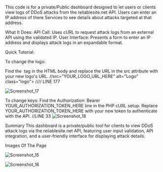 This code is for a private/Public  dashboard designed to let users or clients view logs of DDoS attacks from the reliablesite.net API. Users can enter an IP address of there Services to see details about attacks targeted at that address.

What It Does:
API Call: Uses cURL to request attack logs from an external API using the validated IP.
User Interface: Presents a form to enter an IP address and displays attack logs in an expandable format.



Quick Tutorial:

To change the logo:

Find the <img> tag in the HTML body and replace the URL in the src attribute with your new logo's URL.
//src="YOUR_LOGO_URL_HERE" alt="Logo" class="logo">  //// LINE 177

![Screenshot_17](https://github.com/Mody404/DDoS-Insight-Tracker-Reliablesite.net/assets/77511769/7f5bf641-3a25-4baf-b642-e7ea622dd158)


To change keys:
Find the Authorization: Bearer YOUR_AUTHORIZATION_TOKEN_HERE line in the PHP cURL setup. Replace YOUR_AUTHORIZATION_TOKEN_HERE with your new token to authenticate with the API.
//LINE 33
![Screenshot_18](https://github.com/Mody404/DDoS-Insight-Tracker-Reliablesite.net/assets/77511769/af378886-af6a-41dc-820f-6fec4fda8bbc)


Summary
This dashboard is a private/public tool for clients to view DDoS attack logs via the reliablesite.net API, featuring user input validation, API integration, and a user-friendly interface for displaying attack details.



Images Of The Page 

![Screenshot_15](https://github.com/Mody404/DDoS-Insight-Tracker-Reliablesite.net/assets/77511769/961580a4-c2f8-41d3-ac12-5f16f56449e3)

![Screenshot_16](https://github.com/Mody404/DDoS-Insight-Tracker-Reliablesite.net/assets/77511769/26abca9e-5ada-4990-9b26-de6e79a08aae)
